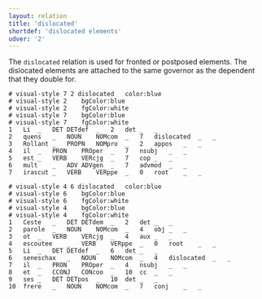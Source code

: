 ```yaml
---
layout: relation
title: 'dislocated'
shortdef: 'dislocated elements'
udver: '2'
---
```


The `dislocated` relation is used for fronted or postposed elements. 
The dislocated elements are attached to the same governor as the dependent that they double for. 

~~~ conllu
# visual-style 7 2 dislocated	color:blue
# visual-style 2	bgColor:blue
# visual-style 2	fgColor:white
# visual-style 7	bgColor:blue
# visual-style 7	fgColor:white
1	Li	_	DET	DETdef	_	2	det	_	_
2	quens	_	NOUN	NOMcom	_	7	dislocated	_	_
3	Rollant	_	PROPN	NOMpro	_	2	appos	_	_
4	il	_	PRON	PROper	_	7	nsubj	_	_
5	est	_	VERB	VERcjg	_	7	cop	_	_
6	mult	_	ADV	ADVgen	_	7	advmod	_	_
7	irascut	_	VERB	VERppe	_	0	root	_	_

~~~

~~~ conllu
# visual-style 4 6 dislocated	color:blue
# visual-style 6	bgColor:blue
# visual-style 6	fgColor:white
# visual-style 4	bgColor:blue
# visual-style 4	fgColor:white
1	Ceste	_	DET	DETdem	_	2	det	_	_
2	parole	_	NOUN	NOMcom	_	4	obj	_	_
3	ot	_	VERB	VERcjg	_	4	aux	_	_
4	escoutee	_	VERB	VERppe	_	0	root	_	_
5	Li	_	DET	DETdef	_	6	det	_	_
6	seneschax	_	NOUN	NOMcom	_	4	dislocated	_	_
7	il	_	PRON	PROper	_	4	nsubj	_	_
8	et	_	CCONJ	CONcoo	_	10	cc	_	_
9	ses	_	DET	DETpos	_	10	det	_	_
10	frere	_	NOUN	NOMcom	_	7	conj	_	_

~~~
